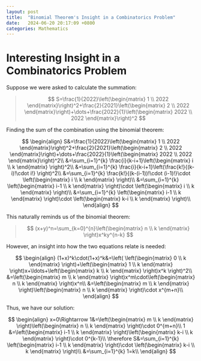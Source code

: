 ```yaml
---
layout: post
title:  "Binomial Theorem's Insight in a Combinatorics Problem"
date:   2024-06-20 20:17:09 +0800
categories: Mathematics
---
```


# Interesting Insight in a Combinatorics Problem

Suppose we were asked to calculate the summation:
> $$
> S=\frac{1}{2022}\left(\begin{matrix} 1 \\ 2022 \end{matrix}\right)^2+\frac{2}{2021}\left(\begin{matrix} 2 \\ 2022 \end{matrix}\right)+\dots+\frac{2022}{1}\left(\begin{matrix} 2022 \\ 2022 \end{matrix}\right)^2
> $$

Finding the sum of the combination using the binomial theorem:

$$
\begin{align}
	S&=\frac{1}{2022}\left(\begin{matrix} 1 \\ 2022 \end{matrix}\right)^2+\frac{2}{2021}\left(\begin{matrix} 2 \\ 2022 \end{matrix}\right)+\dots+\frac{2022}{1}\left(\begin{matrix} 2022 \\ 2022 \end{matrix}\right)^2\\
	&=\sum_{i=1}^{k} \frac{i}{k-i+1}\left(\begin{matrix} i \\ k \end{matrix} \right)^2\\
	&=\sum_{i=1}^{k} \frac{i}{k-i+1}\left(\frac{k!}{(k-i)!\cdot i!} \right)^2\\
	&=\sum_{i=1}^{k} \frac{k!}{(k-(i-1))!\cdot (i-1)!}\cdot \left(\begin{matrix} i \\ k \end{matrix} \right)\\
	&=\sum_{i=1}^{k} \left(\begin{matrix} i-1 \\ k \end{matrix} \right)\cdot \left(\begin{matrix} i \\ k \end{matrix} \right)\\
	&=\sum_{i=1}^{k} \left(\begin{matrix} i-1 \\ k \end{matrix} \right)\cdot \left(\begin{matrix} k-i \\ k \end{matrix} \right)\\
\end{align}
$$

This naturally reminds us of the binomial theorem:

> $$
> (x+y)^n=\sum_{k=0}^{n}\left(\begin{matrix} n \\ k \end{matrix} \right)x^ky^{n-k}
> $$

However, an insight into how the two equations relate is needed:

$$
\begin{align}
	(1+x)^k\cdot(1+x)^k&=\left( \left(\begin{matrix} 0 \\ k \end{matrix} \right)+\left(\begin{matrix} 1 \\ k \end{matrix} \right)x+\ldots+\left(\begin{matrix} k \\ k \end{matrix} \right)x^k \right)^2\\
	&=\left(\begin{matrix} m \\ k \end{matrix} \right)x^m\cdot\left(\begin{matrix} n \\ k \end{matrix} \right)x^n\\
	&=\left(\begin{matrix} m \\ k \end{matrix} \right)\left(\begin{matrix} n \\ k \end{matrix} \right)\cdot x^{m+n}\\
\end{align}
$$

Thus, we have our solution:

$$
\begin{align}
	x=0\Rightarrow 1&=\left(\begin{matrix} m \\ k \end{matrix} \right)\left(\begin{matrix} n \\ k \end{matrix} \right)\cdot 0^{m+n}\\
	1 &=\left(\begin{matrix} i-1 \\ k \end{matrix} \right)\left(\begin{matrix} k-i \\ k \end{matrix} \right)\cdot 0^{k-1}\\
	\therefore S&=\sum_{i=1}^{k} \left(\begin{matrix} i-1 \\ k \end{matrix} \right)\cdot \left(\begin{matrix} k-i \\ k \end{matrix} \right)\\
	&=\sum_{i=1}^{k} 1=k\\
\end{align}
$$
